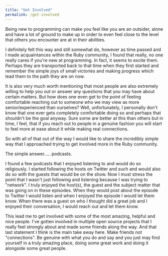 ```yaml
---
title: "Get Involved"
permalink: /get-involved
---
```


Being new to programming can make you feel like you are an outsider, alone and have a lot of ground to make up in order to even feel close to the level that others you encounter are at in their abilities.

I definitely felt this way and still somewhat do, however as time passed and I made acquaintances within the Ruby community, I found that really, no one really cares if you're new at programming. In fact, it seems to excite them. Perhaps they are transported back to that time when they first started and remember the simple joys of small victories and making progress which lead them to the path they are on now.

It is also very much worth mentioning that most people are also extremely willing to help you out or answer any questions that you may have about certain matters. But how does one even get to the point of feeling comfortable reaching out to someone who we may view as more senior/experienced than ourselves? Well, unfortunately, I personally don't know that one ever gets completely comfortable doing so and perhaps that shouldn't be the goal anyway. Sure some are better at this than others but in time, I feel, that if you reach out to people in a genuine fashion you will start to feel more at ease about it while making real connections.

So with all of that out of the way I would like to share the incredibly simple way that I approached trying to get involved more in the Ruby community.

The simple answer..... podcasts.

I found a few podcasts that I enjoyed listening to and would do so religiously. I started following the hosts on Twitter and such and would also do so with the guests that would be on the show. Now I must stress the point that I wasn't just following and listening because I was trying to "network". I truly enjoyed the host(s), the guest and the subject matter that was going on in these episodes. When they would post about the episode to Twitter I would listen and when I enjoyed the episode I would let them know. When there was a guest on who I thought did a great job and I enjoyed their conversation, I would reach out and let them know.

This lead me to get involved with some of the most amazing, helpful and nice people. I've gotten involved in multiple open source projects that I really feel strongly about and made some friends along the way. And that last statement I think is the main take away here. Make friends not "connections". Be genuine with what you do and say and you just may find yourself in a truly amazing place, doing some great work and doing it alongside some great people.